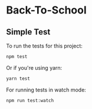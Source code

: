 # Back-To-School

## Simple Test

To run the tests for this project:

```bash
npm test
```

Or if you're using yarn:

```bash
yarn test
```

For running tests in watch mode:

```bash
npm run test:watch
```